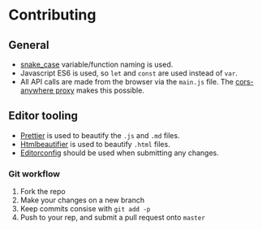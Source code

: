 # Contributing

## General

* [snake_case](https://en.wikipedia.org/wiki/Snake_case) variable/function
  naming is used.
* Javascript ES6 is used, so `let` and `const` are used instead of `var`.
* All API calls are made from the browser via the `main.js` file. The
  [cors-anywhere proxy](https://github.com/Rob--W/cors-anywhere) makes this
  possible.

## Editor tooling

* [Prettier](https://github.com/prettier/prettier) is used to beautify the `.js`
  and `.md` files.
* [Htmlbeautifier](https://github.com/threedaymonk/htmlbeautifier) is used to
  beautify `.html` files.
* [Editorconfig](http://editorconfig.org/) should be used when submitting any
  changes.

### Git workflow

1. Fork the repo
2. Make your changes on a new branch
3. Keep commits consise with `git add -p`
4. Push to your rep, and submit a pull request onto `master`

